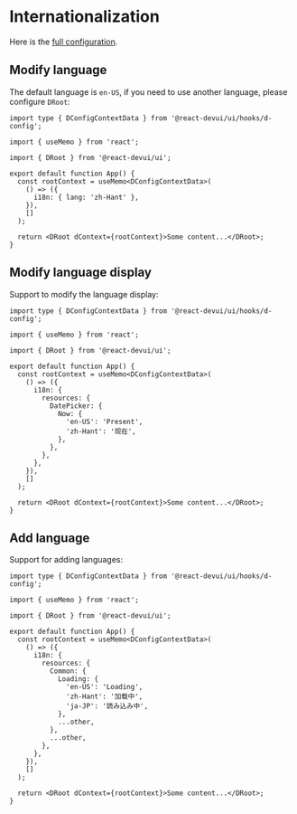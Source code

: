 # Internationalization

Here is the [full configuration](https://github.com/DevCloudFE/react-devui/blob/main/packages/ui/src/hooks/i18n/resources.json).

## Modify language

The default language is `en-US`, if you need to use another language, please configure `DRoot`:

```tsx
import type { DConfigContextData } from '@react-devui/ui/hooks/d-config';

import { useMemo } from 'react';

import { DRoot } from '@react-devui/ui';

export default function App() {
  const rootContext = useMemo<DConfigContextData>(
    () => ({
      i18n: { lang: 'zh-Hant' },
    }),
    []
  );

  return <DRoot dContext={rootContext}>Some content...</DRoot>;
}
```

## Modify language display

Support to modify the language display:

```tsx
import type { DConfigContextData } from '@react-devui/ui/hooks/d-config';

import { useMemo } from 'react';

import { DRoot } from '@react-devui/ui';

export default function App() {
  const rootContext = useMemo<DConfigContextData>(
    () => ({
      i18n: {
        resources: {
          DatePicker: {
            Now: {
              'en-US': 'Present',
              'zh-Hant': '现在',
            },
          },
        },
      },
    }),
    []
  );

  return <DRoot dContext={rootContext}>Some content...</DRoot>;
}
```

## Add language

Support for adding languages:

```tsx
import type { DConfigContextData } from '@react-devui/ui/hooks/d-config';

import { useMemo } from 'react';

import { DRoot } from '@react-devui/ui';

export default function App() {
  const rootContext = useMemo<DConfigContextData>(
    () => ({
      i18n: {
        resources: {
          Common: {
            Loading: {
              'en-US': 'Loading',
              'zh-Hant': '加载中',
              'ja-JP': '読み込み中',
            },
            ...other,
          },
          ...other,
        },
      },
    }),
    []
  );

  return <DRoot dContext={rootContext}>Some content...</DRoot>;
}
```
